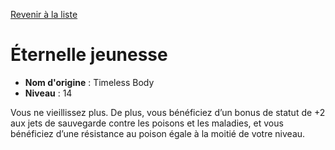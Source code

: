 [Revenir à la liste](list.md)

# Éternelle jeunesse

 * **Nom d'origine** : Timeless Body
 * **Niveau** : 14


<p>Vous ne vieillissez plus. De plus, vous bénéficiez d’un bonus de statut de +2 aux jets de sauvegarde contre les poisons et les maladies, et vous bénéficiez d’une résistance au poison égale à la moitié de votre niveau.</p>
